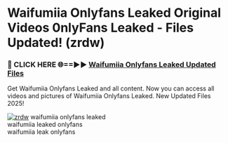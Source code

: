 # Waifumiia Onlyfans Leaked Original Videos 0nlyFans Leaked - Files Updated! (zrdw)

<h3>🔴 CLICK HERE 🌐==►► <a href="https://tinyurl.com/3hn5wdd3" rel="nofollow">Waifumiia Onlyfans Leaked Updated Files</a></h3>

Get Waifumiia Onlyfans Leaked and all content. Now you can access all videos and pictures of Waifumiia Onlyfans Leaked. New Updated Files 2025!

[![zrdw](https://i.imgur.com/4HnBqBT.gif)](https://tinyurl.com/3hn5wdd3)
waifumiia onlyfans leaked<br>
waifumiia leaked onlyfans<br>
waifumiia leak onlyfans